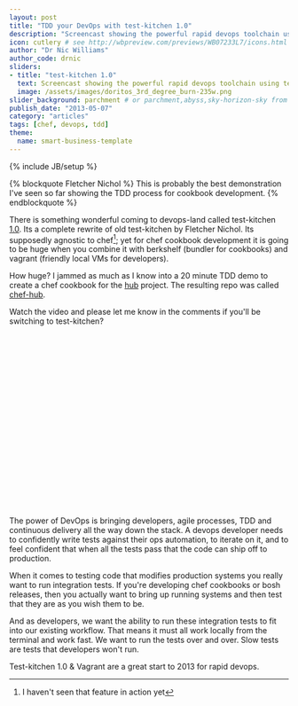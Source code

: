 ```yaml
---
layout: post
title: "TDD your DevOps with test-kitchen 1.0"
description: "Screencast showing the powerful rapid devops toolchain using test-kitchen 1.0, berkshelf and vagrant" # Used in /articles.html listing
icon: cutlery # see http://wbpreview.com/previews/WB07233L7/icons.html
author: "Dr Nic Williams"
author_code: drnic
sliders:
- title: "test-kitchen 1.0"
  text: Screencast showing the powerful rapid devops toolchain using test-kitchen 1.0, berkshelf and vagrant
  image: /assets/images/doritos_3rd_degree_burn-235w.png
slider_background: parchment # or parchment,abyss,sky-horizon-sky from /assets/sliders
publish_date: "2013-05-07"
category: "articles"
tags: [chef, devops, tdd]
theme:
  name: smart-business-template
---
```

{% include JB/setup %}

{% blockquote Fletcher Nichol %}
This is probably the best demonstration I've seen so far showing the TDD process for cookbook development.
{% endblockquote %}

There is something wonderful coming to devops-land called test-kitchen [1.0](https://github.com/opscode/test-kitchen/tree/1.0#test-kitchen). Its a complete rewrite of old test-kitchen by Fletcher Nichol. Its supposedly agnostic to chef[^agnostic]; yet for chef cookbook development it is going to be huge when you combine it with berkshelf (bundler for cookbooks) and vagrant (friendly local VMs for developers).

How huge? I jammed as much as I know into a 20 minute TDD demo to create a chef cookbook for the [hub](https://github.com/defunkt/hub) project. The resulting repo was called [chef-hub](https://github.com/drnic/chef-hub).

Watch the video and please let me know in the comments if you'll be switching to test-kitchen?

<object width="560" height="315"><param name="movie" value="http://www.youtube.com/v/0sPuAb6nB2o?hl=en_US&amp;version=3"></param><param name="allowFullScreen" value="true"></param><param name="allowscriptaccess" value="always"></param><param name="hd" value="1"></param><embed src="http://www.youtube.com/v/0sPuAb6nB2o?hl=en_US&amp;version=3" type="application/x-shockwave-flash" width="560" height="315" allowscriptaccess="always" allowfullscreen="true" hd="1"></embed></object>

The power of DevOps is bringing developers, agile processes, TDD and continuous delivery all the way down the stack. A devops developer needs to confidently write tests against their ops automation, to iterate on it, and to feel confident that when all the tests pass that the code can ship off to production.

When it comes to testing code that modifies production systems you really want to run integration tests. If you're developing chef cookbooks or bosh releases, then you actually want to bring up running systems and then test that they are as you wish them to be.

And as developers, we want the ability to run these integration tests to fit into our existing workflow. That means it must all work locally from the terminal and work fast. We want to run the tests over and over. Slow tests are tests that developers won't run.

Test-kitchen 1.0 & Vagrant are a great start to 2013 for rapid devops.

[^agnostic]: I haven't seen that feature in action yet
